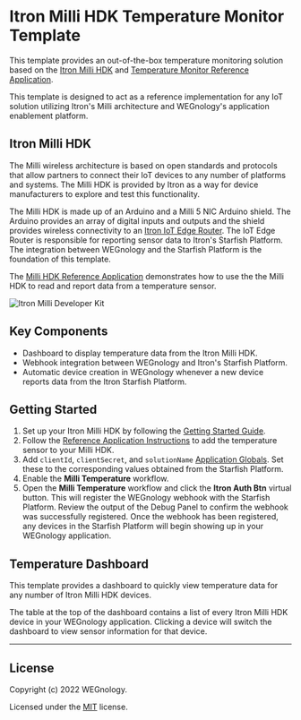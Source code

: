# Itron Milli HDK Temperature Monitor Template
This template provides an out-of-the-box temperature monitoring solution based on the [Itron Milli HDK](https://developer.itron.com/product/milli-developer-kit-v1.0-arduino) and [Temperature Monitor Reference Application](https://developer.itron.com/content/milli-developer-kit-reference-application).

This template is designed to act as a reference implementation for any IoT solution utilizing Itron's Milli architecture and WEGnology's application enablement platform.

## Itron Milli HDK
The Milli wireless architecture is based on open standards and protocols that allow partners to connect their IoT devices to any number of platforms and systems. The Milli HDK is provided by Itron as a way for device manufacturers to explore and test this functionality.

The Milli HDK is made up of an Arduino and a Milli 5 NIC Arduino shield. The Arduino provides an array of digital inputs and outputs and the shield provides wireless connectivity to an [Itron IoT Edge Router](https://developer.itron.com/product/iot-edge-router-hw1-usa-canada-jamaica-brazil). The IoT Edge Router is responsible for reporting sensor data to Itron's Starfish Platform. The integration between WEGnology and the Starfish Platform is the foundation of this template.

The [Milli HDK Reference Application](https://developer.itron.com/content/milli-developer-kit-reference-application) demonstrates how to use the the Milli HDK to read and report data from a temperature sensor.

![Itron Milli Developer Kit](./itron-milli.png)

## Key Components

* Dashboard to display temperature data from the Itron Milli HDK.
* Webhook integration between WEGnology and Itron's Starfish Platform.
* Automatic device creation in WEGnology whenever a new device reports data from the Itron Starfish Platform.

## Getting Started

1. Set up your Itron Milli HDK by following the [Getting Started Guide](https://developer.itron.com/content/milli-developer-kit-arduino-v10-getting-started-guide).
1. Follow the [Reference Application Instructions](https://developer.itron.com/content/milli-developer-kit-reference-application) to add the temperature sensor to your Milli HDK.
1. Add `clientId`, `clientSecret`, and `solutionName` [Application Globals](https://docs.app.wnology.io/applications/overview/#application-globals). Set these to the corresponding values obtained from the Starfish Platform.
1. Enable the **Milli Temperature** workflow.
1. Open the **Milli Temperature** workflow and click the **Itron Auth Btn** virtual button. This will register the WEGnology webhook with the Starfish Platform. Review the output of the Debug Panel to confirm the webhook was successfully registered. Once the webhook has been registered, any devices in the Starfish Platform will begin showing up in your WEGnology application.

## Temperature Dashboard
This template provides a dashboard to quickly view temperature data for any number of Itron Milli HDK devices.

The table at the top of the dashboard contains a list of every Itron Milli HDK device in your WEGnology application. Clicking a device will switch the dashboard to view sensor information for that device.

---

## License

Copyright (c) 2022 WEGnology.

Licensed under the [MIT](https://github.com/WEGnology/wegnology-templates/blob/master/LICENSE.txt) license.